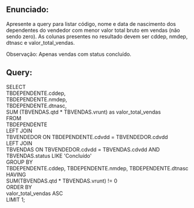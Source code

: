 ## Enunciado:

Apresente a query para listar código, nome e data de nascimento dos dependentes do vendedor com menor valor total bruto em vendas (não sendo zero). As colunas presentes no resultado devem ser cddep, nmdep, dtnasc e valor_total_vendas.


Observação: Apenas vendas com status concluído.

## Query:

SELECT   
TBDEPENDENTE.cddep,  
TBDEPENDENTE.nmdep,  
TBDEPENDENTE.dtnasc,  
SUM (TBVENDAS.qtd * TBVENDAS.vrunt) as valor_total_vendas  
FROM   
TBDEPENDENTE   
LEFT JOIN   
TBVENDEDOR ON TBDEPENDENTE.cdvdd = TBVENDEDOR.cdvdd   
LEFT JOIN   
TBVENDAS ON TBVENDEDOR.cdvdd = TBVENDAS.cdvdd AND TBVENDAS.status LIKE 'Concluído'  
GROUP BY   
TBDEPENDENTE.cddep, TBDEPENDENTE.nmdep, TBDEPENDENTE.dtnasc  
HAVING   
SUM(TBVENDAS.qtd * TBVENDAS.vrunt) != 0  
ORDER BY   
valor_total_vendas ASC   
LIMIT 1;  
